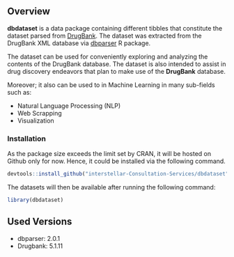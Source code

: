 
<!-- README.md is generated from README.Rmd. Please edit that file -->

## Overview

**dbdataset** is a data package containing different tibbles that
constitute the dataset parsed from [DrugBank](https://www.drugbank.ca).
The dataset was extracted from the DrugBank XML database via
[dbparser](https://docs.ropensci.org/dbparser) R package.

The dataset can be used for conveniently exploring and analyzing the
contents of the DrugBank database. The dataset is also intended to
assist in drug discovery endeavors that plan to make use of the
**DrugBank** database.

Moreover; it also can be used to in Machine Learning in many sub-fields
such as:

- Natural Language Processing (NLP)
- Web Scrapping
- Visualization

### Installation

As the package size exceeds the limit set by CRAN, it will be hosted on
Github only for now. Hence, it could be installed via the following
command.

``` r
devtools::install_github("interstellar-Consultation-Services/dbdataset")
```

The datasets will then be available after running the following command:

``` r
library(dbdataset)
```

## Used Versions

- dbparser: 2.0.1
- Drugbank: 5.1.11
